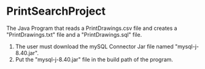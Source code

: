 # PrintSearchProject
The Java Program that reads a PrintDrawings.csv file and creates a "PrintDrawings.txt" file and a "PrintDrawings.sql" file.

1. The user must download the mySQL Connector Jar file named "mysql-j-8.40.jar".
2. Put the "mysql-j-8.40.jar" file in the build path of the program.

